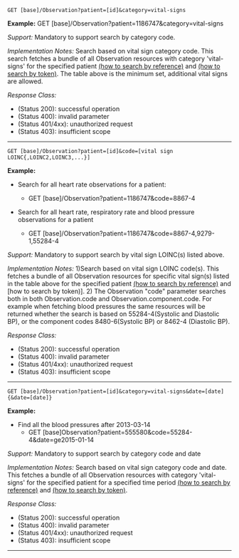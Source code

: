 
`GET [base]/Observation?patient=[id]&category=vital-signs`

**Example:** GET [base]/Observation?patient=1186747&category=vital-signs

*Support:*  Mandatory to support search by category code.

*Implementation Notes:*   Search based on vital sign category code. This search fetches a bundle of all Observation resources with category 'vital-signs' for the specified patient  [(how to search by reference)] and [(how to search by token)].  The table above is the minimum set, additional vital signs are allowed.

*Response Class:*

-   (Status 200): successful operation
-   (Status 400): invalid parameter
-   (Status 401/4xx): unauthorized request
-   (Status 403): insufficient scope

-----------

`GET [base]/Observation?patient=[id]&code=[vital sign LOINC{,LOINC2,LOINC3,...}]`

**Example:**

- Search for all heart rate observations for a patient:
  - GET [base]/Observation?patient=1186747&code=8867-4


- Search for all heart rate, respiratory rate and blood pressure observations for a patient
  - GET [base]/Observation?patient=1186747&code=8867-4,9279-1,55284-4

*Support:*  Mandatory to support search by vital sign LOINC(s) listed above.

*Implementation Notes:*   1)Search based on vital sign LOINC code(s). This fetches a bundle of all Observation resources for specific vital sign(s) listed in the table above for the specified patient [(how to search by reference)] and [how to search by token)]. 2) The Observation "code" parameter searches both in both Observation.code and Observation.component.code. For example when fetching blood pressures the same resources will be returned whether the search is based on 55284-4(Systolic and Diastolic BP), or the component codes 8480-6(Systolic BP) or 8462-4 (Diastolic BP).


*Response Class:*

-   (Status 200): successful operation
-   (Status 400): invalid parameter
-   (Status 401/4xx): unauthorized request
-   (Status 403): insufficient scope

-----------

`GET [base]/Observation?patient=[id]&category=vital-signs&date=[date]{&date=[date]}`

**Example:**

- Find all the blood pressures after 2013-03-14
  - GET [base]Observation?patient=555580&code=55284-4&date=ge2015-01-14

*Support:*  Mandatory to support search by category code and date

*Implementation Notes:*  Search based on vital sign category code and date. This fetches a bundle of all Observation resources with category 'vital-signs' for the specified patient for a specified time period  [(how to search by reference)] and [(how to search by token)].

*Response Class:*

-   (Status 200): successful operation
-   (Status 400): invalid parameter
-   (Status 401/4xx): unauthorized request
-   (Status 403): insufficient scope

--------


  [(how to search by reference)]: http://build.fhir.org/search.html#reference
  [(how to search by token)]: http://build.fhir.org/search.html#token
  [Composite Search Parameters]: http://build.fhir.org/search.html#combining
  [(how to search by date)]: http://build.fhir.org/search.html#date
  [(how to search by string)]: http://build.fhir.org/search.html#string
